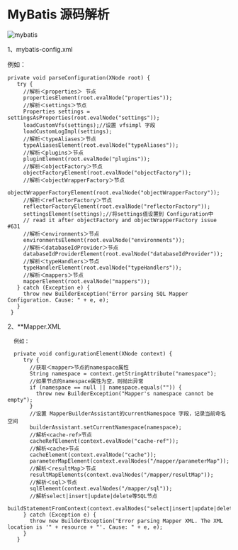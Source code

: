 **MyBatis 源码解析**
=====================================


![mybatis](http://mybatis.github.io/images/mybatis-logo.png)


1、mybatis-config.xml
   
   例如：
   
    private void parseConfiguration(XNode root) {
       try {
         //解析＜properties＞ 节点
         propertiesElement(root.evalNode("properties"));
         //解析＜settings＞节点
         Properties settings = settingsAsProperties(root.evalNode("settings"));
         loadCustomVfs(settings);//设置 vfsimpl 字段
         loadCustomLogImpl(settings);
         //解析＜typeAliases＞节点
         typeAliasesElement(root.evalNode("typeAliases"));
         //解析＜plugins＞节点
         pluginElement(root.evalNode("plugins"));
         //解析＜objectFactory＞节点
         objectFactoryElement(root.evalNode("objectFactory"));
         //解析＜objectWrapperFactory＞节点
         objectWrapperFactoryElement(root.evalNode("objectWrapperFactory"));
         //解析＜reflectorFactory＞节点
         reflectorFactoryElement(root.evalNode("reflectorFactory"));
         settingsElement(settings);//将settings值设置到 Configuration中
         // read it after objectFactory and objectWrapperFactory issue #631
         //解析＜environments＞节点
         environmentsElement(root.evalNode("environments"));
         //解析＜databaseIdProvider＞节点
         databaseIdProviderElement(root.evalNode("databaseIdProvider"));
         //解析＜typeHandlers＞节点
         typeHandlerElement(root.evalNode("typeHandlers"));
         //解析＜mappers＞节点
         mapperElement(root.evalNode("mappers"));
       } catch (Exception e) {
         throw new BuilderException("Error parsing SQL Mapper Configuration. Cause: " + e, e);
       }
     }
2、**Mapper.XML
      
      例如：
      
      private void configurationElement(XNode context) {
         try {
           //获取＜mapper>节点的namespace属性
           String namespace = context.getStringAttribute("namespace");
           //如果节点的namespace属性为空，则抛出异常
           if (namespace == null || namespace.equals("")) {
             throw new BuilderException("Mapper's namespace cannot be empty");
           }
           //设置 MapperBuilderAssistant的currentNamespace 字段，记录当前命名空间
           builderAssistant.setCurrentNamespace(namespace);
           //解析<cache-ref>节点
           cacheRefElement(context.evalNode("cache-ref"));
           //解析<cache>节点
           cacheElement(context.evalNode("cache"));
           parameterMapElement(context.evalNodes("/mapper/parameterMap"));
           //解析＜resultMap＞节点
           resultMapElements(context.evalNodes("/mapper/resultMap"));
           //解析＜sql＞节点
           sqlElement(context.evalNodes("/mapper/sql"));
           //解析select|insert|update|delete等SQL节点
           buildStatementFromContext(context.evalNodes("select|insert|update|delete"));
         } catch (Exception e) {
           throw new BuilderException("Error parsing Mapper XML. The XML location is '" + resource + "'. Cause: " + e, e);
         }
       }

  
